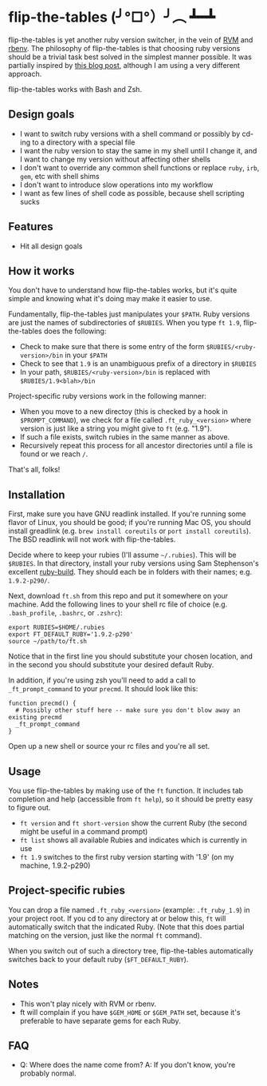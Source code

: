 flip-the-tables (╯°□°）╯︵ ┻━┻
============================

flip-the-tables is yet another ruby version switcher, in the vein of [RVM](http://beginrescueend.com/) and
[rbenv](https://github.com/sstephenson/rbenv). The philosophy of flip-the-tables is that choosing ruby
versions should be a trivial task best solved in the simplest manner possible. It was partially inspired by
[this blog post](http://chris.mowforth.com/si-because-rvm-and-rbenv-are-overkill), although I am using a very
different approach.

flip-the-tables works with Bash and Zsh.

Design goals
------------

* I want to switch ruby versions with a shell command or possibly by cd-ing to a directory with a special file
* I want the ruby version to stay the same in my shell until I change it, and I want to change my version
  without affecting other shells
* I don't want to override any common shell functions or replace `ruby`, `irb`, `gem`, etc with shell shims
* I don't want to introduce slow operations into my workflow
* I want as few lines of shell code as possible, because shell scripting sucks

Features
--------

* Hit all design goals

How it works
------------

You don't have to understand how flip-the-tables works, but it's quite simple and knowing what it's doing may
make it easier to use.

Fundamentally, flip-the-tables just manipulates your `$PATH`. Ruby versions are just the names of
subdirectories of `$RUBIES`. When you type `ft 1.9`, flip-the-tables does the following:

* Check to make sure that there is some entry of the form `$RUBIES/<ruby-version>/bin` in your `$PATH`
* Check to see that `1.9` is an unambiguous prefix of a directory in `$RUBIES`
* In your path, `$RUBIES/<ruby-version>/bin` is replaced with `$RUBIES/1.9<blah>/bin`

Project-specific ruby versions work in the following manner:

* When you move to a new directoy (this is checked by a hook in `$PROMPT_COMMAND`), we check for a file
  called `.ft_ruby_<version>` where version is just like a string you might give to `ft` (e.g. "1.9").
* If such a file exists, switch rubies in the same manner as above.
* Recursively repeat this process for all ancestor directories until a file is found or we reach `/`.

That's all, folks!

Installation
------------

First, make sure you have GNU readlink installed. If you're running some flavor of Linux, you should be good;
if you're running Mac OS, you should install greadlink (e.g. `brew install coreutils` or `port install
coreutils`). The BSD readlink will not work with flip-the-tables.

Decide where to keep your rubies (I'll assume `~/.rubies`). This will be `$RUBIES`. In that directory, install
your ruby versions using Sam Stephenson's excellent [ruby-build](https://github.com/sstephenson/ruby-build).
They should each be in folders with their names; e.g. `1.9.2-p290/`.

Next, download `ft.sh` from this repo and put it somewhere on your machine. Add the following lines to your
shell rc file of choice (e.g. `.bash_profile`, `.bashrc`, or `.zshrc`):

    export RUBIES=$HOME/.rubies
    export FT_DEFAULT_RUBY='1.9.2-p290'
    source ~/path/to/ft.sh

Notice that in the first line you should substitute your chosen location, and in the second you should
substitute your desired default Ruby.

In addition, if you're using zsh you'll need to add a call to `_ft_prompt_command` to your `precmd`. It should
look like this:

    function precmd() {
      # Possibly other stuff here -- make sure you don't blow away an existing precmd
      _ft_prompt_command
    }

Open up a new shell or source your rc files and you're all set.

Usage
-----

You use flip-the-tables by making use of the `ft` function. It includes tab completion and help (accessible
from `ft help`), so it should be pretty easy to figure out.

* `ft version` and `ft short-version` show the current Ruby (the second might be useful in a command prompt)
* `ft list` shows all available Rubies and indicates which is currently in use
* `ft 1.9` switches to the first ruby version starting with '1.9' (on my machine, 1.9.2-p290)

Project-specific rubies
-----------------------

You can drop a file named `.ft_ruby_<version>` (example: `.ft_ruby_1.9`) in your project root. If you cd to
any directory at or below this, `ft` will automatically switch that the indicated Ruby. (Note that this does
partial matching on the version, just like the normal `ft` command).

When you switch out of such a directory tree, flip-the-tables automatically switches back to your default ruby
(`$FT_DEFAULT_RUBY`).

Notes
-----

* This won't play nicely with RVM or rbenv.
* ft will complain if you have `$GEM_HOME` or `$GEM_PATH` set, because it's preferable to have separate gems
  for each Ruby.

FAQ
---

* Q: Where does the name come from? A: If you don't know, you're probably normal.
